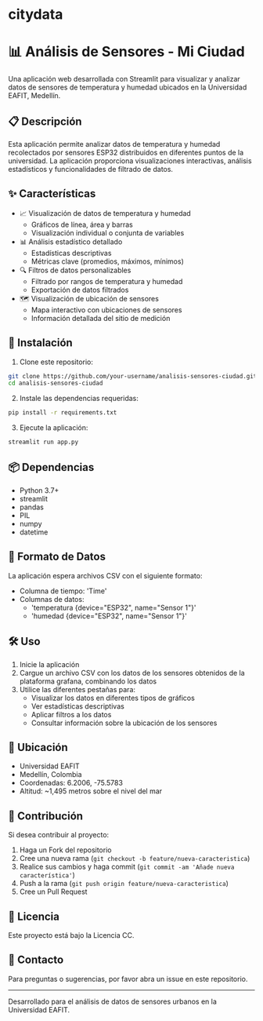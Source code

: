 # citydata

# 📊 Análisis de Sensores - Mi Ciudad

Una aplicación web desarrollada con Streamlit para visualizar y analizar datos de sensores de temperatura y humedad ubicados en la Universidad EAFIT, Medellín.

## 📋 Descripción

Esta aplicación permite analizar datos de temperatura y humedad recolectados por sensores ESP32 distribuidos en diferentes puntos de la universidad. La aplicación proporciona visualizaciones interactivas, análisis estadísticos y funcionalidades de filtrado de datos.

## ✨ Características

- 📈 Visualización de datos de temperatura y humedad
  - Gráficos de línea, área y barras
  - Visualización individual o conjunta de variables
- 📊 Análisis estadístico detallado
  - Estadísticas descriptivas
  - Métricas clave (promedios, máximos, mínimos)
- 🔍 Filtros de datos personalizables
  - Filtrado por rangos de temperatura y humedad
  - Exportación de datos filtrados
- 🗺️ Visualización de ubicación de sensores
  - Mapa interactivo con ubicaciones de sensores
  - Información detallada del sitio de medición

## 🚀 Instalación

1. Clone este repositorio:
```bash
git clone https://github.com/your-username/analisis-sensores-ciudad.git
cd analisis-sensores-ciudad
```

2. Instale las dependencias requeridas:
```bash
pip install -r requirements.txt
```

3. Ejecute la aplicación:
```bash
streamlit run app.py
```

## 📦 Dependencias

- Python 3.7+
- streamlit
- pandas
- PIL
- numpy
- datetime

## 📁 Formato de Datos

La aplicación espera archivos CSV con el siguiente formato:

- Columna de tiempo: 'Time'
- Columnas de datos:
  - 'temperatura {device="ESP32", name="Sensor 1"}'
  - 'humedad {device="ESP32", name="Sensor 1"}'

## 🛠️ Uso

1. Inicie la aplicación
2. Cargue un archivo CSV con los datos de los sensores obtenidos de la plataforma grafana, combinando los datos
3. Utilice las diferentes pestañas para:
   - Visualizar los datos en diferentes tipos de gráficos
   - Ver estadísticas descriptivas
   - Aplicar filtros a los datos
   - Consultar información sobre la ubicación de los sensores

## 📍 Ubicación

- Universidad EAFIT
- Medellín, Colombia
- Coordenadas: 6.2006, -75.5783
- Altitud: ~1,495 metros sobre el nivel del mar

## 👥 Contribución

Si desea contribuir al proyecto:

1. Haga un Fork del repositorio
2. Cree una nueva rama (`git checkout -b feature/nueva-caracteristica`)
3. Realice sus cambios y haga commit (`git commit -am 'Añade nueva característica'`)
4. Push a la rama (`git push origin feature/nueva-caracteristica`)
5. Cree un Pull Request

## 📄 Licencia

Este proyecto está bajo la Licencia CC.

## 🤝 Contacto

Para preguntas o sugerencias, por favor abra un issue en este repositorio.

---
Desarrollado para el análisis de datos de sensores urbanos en la Universidad EAFIT.
